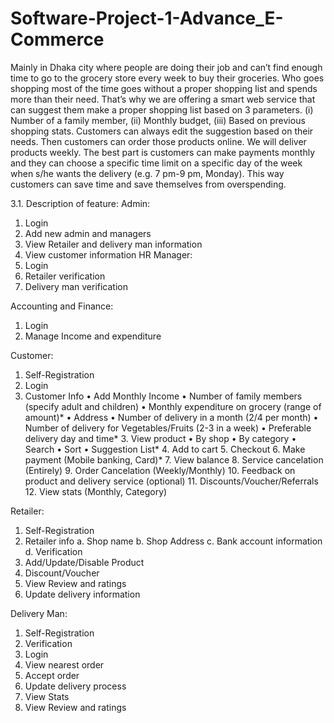 # Software-Project-1-Advance_E-Commerce

Mainly in Dhaka city where people are doing their job and can’t find enough time to go to the grocery store every week to buy their groceries. Who goes shopping most of the time goes without a proper shopping list and spends more than their need. That’s why we are offering a smart web service that can suggest them make a proper shopping list based on 3 parameters. (i) Number of a family member, (ii) Monthly budget, (iii) Based on previous shopping stats. Customers can always edit the suggestion based on their needs. Then customers can order those products online. We will deliver products weekly. The best part is customers can make payments monthly and they can choose a specific time limit on a specific day of the week when s/he wants the delivery (e.g. 7 pm-9 pm, Monday). This way customers can save time and save themselves from overspending.

3.1.	Description of feature:
Admin:
1.	Login
2.	Add new admin and managers
3.	View Retailer and delivery man information
4.	View customer information
 HR Manager:
1.	Login
2.	Retailer verification
3.	Delivery man verification

Accounting and Finance:
1.	Login
2.	Manage Income and expenditure

Customer:
1.	Self-Registration
2.	Login
3.	Customer Info
•	Add Monthly Income
•	Number of family members (specify adult and children)
•	Monthly expenditure on grocery (range of amount)*
•	Address
•	Number of delivery in a month (2/4 per month)
•	Number of delivery for Vegetables/Fruits (2-3 in a week)
•	Preferable delivery day and time*
	      3. 	View product
•	By shop
•	By category
•	Search
•	Sort
•	Suggestion List*
 	      4.	Add to cart
	      5. 	Checkout
	      6.	Make payment (Mobile banking, Card)*
      7. 	View balance
      8.   Service cancelation (Entirely)
      9. 	Order Cancelation (Weekly/Monthly)
     10.  Feedback on product and delivery service (optional)
     11.  Discounts/Voucher/Referrals
     12.	View stats (Monthly, Category)
            
Retailer:	
1.	Self-Registration
2.	Retailer info
a.	Shop name
b.	Shop Address
c.	Bank account information
d.	Verification
3.	Add/Update/Disable Product
4.	Discount/Voucher
5.	View Review and ratings
6.	Update delivery information

Delivery Man:
1.	Self-Registration
2.	Verification 
3.	Login
4.	View nearest order
5.	Accept order
6.	Update delivery process
7.	View Stats
8.	View Review and ratings

